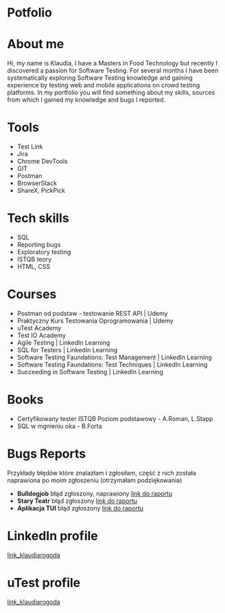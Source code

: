 # Potfolio
# About me
Hi, my name is Klaudia, I have a Masters in Food Technology but recently I discovered a passion for Software Testing. For several months I have been systematically exploring Software Testing knowledge and gaining experience by testing web and mobile applications on crowd testing platforms. In my portfolio you will find something about my skills, sources from which I gained my knowledge and bugs I reported.
# Tools
* Test Link
* Jira
* Chrome DevTools
* GIT
* Postman
* BrowserStack
* ShareX, PickPick
# Tech skills
* SQL
* Reporting bugs
* Exploratory testing
* ISTQB teory
* HTML, CSS
# Courses
* Postman od podstaw - testowanie REST API | Udemy
* Praktyczny Kurs Testowania Oprogramowania | Udemy
* uTest Academy
* Test IO Academy
* Agile Testing | LinkedIn Learning
* SQL for Testers | LinkedIn Learning
* Software Testing Faundations: Test Management | LinkedIn Learning
* Software Testing Faundations: Test Techniques | LinkedIn Learning
* Succeeding in Software Testing | LinkedIn Learning
# Books
* Certyfikowany tester ISTQB Poziom podstawowy - A.Roman, L.Stapp
* SQL w mgnieniu oka - B.Forta
# Bugs Reports
Przykłady błędów które znalazłam i zgłosiłam, część z nich została naprawiona po moim zgłoszeniu (otrzymałam podziękowania)
* **Bulldogjob** błąd zgłoszony, naprawiony [link do raportu](https://drive.google.com/drive/folders/17Jllh7MidpKNHZTECc32AS-3Vx4yw5ft?usp=sharing)
* **Stary Teatr** błąd zgłoszony [link do raportu](https://drive.google.com/drive/folders/1IfcSBEVKKnau3wrfna8iLThkoeAHy_VY?usp=sharing)
* **Aplikacja TUI** błąd zgłoszony [link do raportu](https://drive.google.com/drive/folders/1NFDxIazKikMmRXdlZ3M51KdCdVtrt6JB?usp=sharing)

# LinkedIn profile 
[link_klaudiarogoda](https://www.linkedin.com/in/klaudia-rogoda-46548620a/)
# uTest profile
[link_klaudiarogoda](https://www.utest.com/profile/klaudiarogoda/about)
